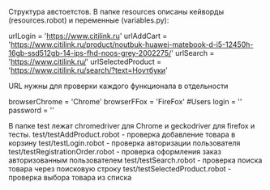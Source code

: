 Структура австоетстов.
В папке resources описаны кейворды (resources.robot) и переменные (variables.py):

urlLogin = 'https://www.citilink.ru'
urlAddCart = 'https://www.citilink.ru/product/noutbuk-huawei-matebook-d-i5-12450h-16gb-ssd512gb-14-ips-fhd-noos-grey-2002275/'
urlSearch = 'https://www.citilink.ru/'
urlSelectedProduct = 'https://www.citilink.ru/search/?text=Ноутбуки'

URL нужны для проверки каждого функционала в отдельности

browserChrome = 'Chrome'
browserFFox = 'FireFox'
#Users
login = ''
password = ''

В папке test лежат chromedriver для Chrome и geckodriver для firefox и тесты.
test/testAddProduct.robot - проверка добавление товара в корзину
test/testLogin.robot - проверка авторизации пользователя 
test/testRegistrationOrder.robot - проверка оформления заказ авторизованным пользователем
test/testSearch.robot - проверка поиска товара через поисковую строку
test/testSelectedProduct.robot - проверка выбора товара из списка 
